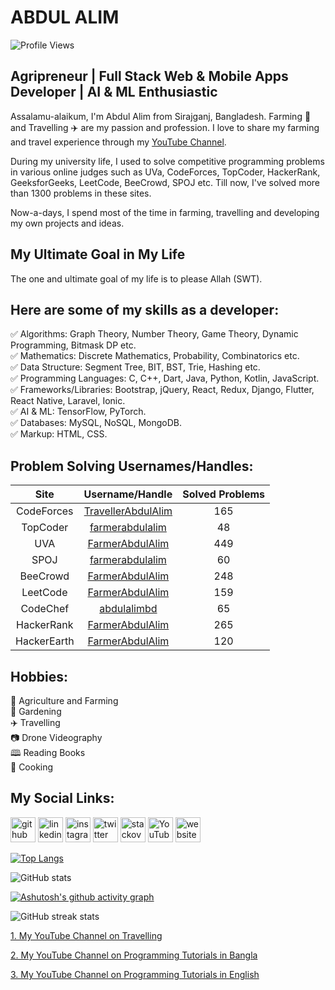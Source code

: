 # ABDUL ALIM

![Profile Views](https://komarev.com/ghpvc/?username=FarmerAbdulAlim&color=blueviolet)

## Agripreneur | Full Stack Web & Mobile Apps Developer | AI & ML Enthusiastic

Assalamu-alaikum, I'm Abdul Alim from Sirajganj, Bangladesh. Farming 🌾 and Travelling ✈️ are my passion and profession. I love to share my farming and travel experience through my [YouTube Channel](https://www.youtube.com/@TravelerAbdulAlim).

During my university life, I used to solve competitive programming problems in various online judges such as UVa, CodeForces, TopCoder, HackerRank, GeeksforGeeks, LeetCode, BeeCrowd, SPOJ etc. Till now, I've solved more than 1300 problems in these sites.

Now-a-days, I spend most of the time in farming, travelling and developing my own projects and ideas.

## My Ultimate Goal in My Life

The one and ultimate goal of my life is to please Allah (SWT).

## Here are some of my skills as a developer:

✅ Algorithms: Graph Theory, Number Theory, Game Theory, Dynamic Programming, Bitmask DP etc.  
✅ Mathematics: Discrete Mathematics, Probability, Combinatorics etc.  
✅ Data Structure: Segment Tree, BIT, BST, Trie, Hashing etc.  
✅ Programming Languages: C, C++, Dart, Java, Python, Kotlin, JavaScript.  
✅ Frameworks/Libraries: Bootstrap, jQuery, React, Redux, Django, Flutter, React Native, Laravel, Ionic.  
✅ AI & ML: TensorFlow, PyTorch.  
✅ Databases: MySQL, NoSQL, MongoDB.  
✅ Markup: HTML, CSS.

## Problem Solving Usernames/Handles:

|  **Site**   |                           **Username/Handle**                           | **Solved Problems** |
| :---------: | :---------------------------------------------------------------------: | :-----------------: |
| CodeForces  | [TravellerAbdulAlim](https://codeforces.com/profile/TravellerAbdulAlim) |         165         |
|  TopCoder   |    [farmerabdulalim](https://profiles.topcoder.com/farmerabdulalim)     |         48          |
|     UVA     |       [FarmerAbdulAlim](https://uhunt.onlinejudge.org/id/155497)        |         449         |
|    SPOJ     |     [farmerabdulalim](https://www.spoj.com/users/farmerabdulalim/)      |         60          |
|  BeeCrowd   | [FarmerAbdulAlim](https://www.beecrowd.com.br/judge/en/profile/832057)  |         248         |
|  LeetCode   |        [FarmerAbdulAlim](https://leetcode.com/FarmerAbdulAlim/)         |         159         |
|  CodeChef   |        [abdulalimbd](https://www.codechef.com/users/abdulalimbd)        |         65          |
| HackerRank  |      [FarmerAbdulAlim](https://www.hackerrank.com/FarmerAbdulAlim)      |         265         |
| HackerEarth |     [FarmerAbdulAlim](https://www.hackerearth.com/@FarmerAbdulAlim)     |         120         |

## Hobbies:

🌾 Agriculture and Farming <br>
🌱 Gardening <br>
✈️ Travelling <br>
📷 Drone Videography <br>
🕮 Reading Books <br>
🍳 Cooking <br>

## My Social Links:

[<img src='https://cdn.jsdelivr.net/npm/simple-icons@3.0.1/icons/github.svg' alt='github' height='40'>](https://github.com/FarmerAbdulAlim) [<img src='https://cdn.jsdelivr.net/npm/simple-icons@3.0.1/icons/linkedin.svg' alt='linkedin' height='40'>](https://www.linkedin.com/in/farmerabdulalim/) [<img src='https://cdn.jsdelivr.net/npm/simple-icons@3.0.1/icons/instagram.svg' alt='instagram' height='40'>](https://www.instagram.com/farmerabdulalim/) [<img src='https://cdn.jsdelivr.net/npm/simple-icons@3.0.1/icons/twitter.svg' alt='twitter' height='40'>](https://twitter.com/FarmerAbdulAlim) [<img src='https://cdn.jsdelivr.net/npm/simple-icons@3.0.1/icons/stackoverflow.svg' alt='stackoverflow' height='40'>](https://stackoverflow.com/users/3990929) [<img src='https://cdn.jsdelivr.net/npm/simple-icons@3.0.1/icons/youtube.svg' alt='YouTube' height='40'>](https://www.youtube.com/@TravelerAbdulAlim) [<img src='https://cdn.jsdelivr.net/npm/simple-icons@3.0.1/icons/icloud.svg' alt='website' height='40'>](http://www.travelerabdulalim.com/)

[![Top Langs](https://github-readme-stats.vercel.app/api/top-langs/?username=farmerabdulalim)](https://github.com/anuraghazra/github-readme-stats)

![GitHub stats](https://github-readme-stats.vercel.app/api?username=farmerabdulalim&show_icons=true&theme=gruvbox_light)

[![Ashutosh's github activity graph](https://github-readme-activity-graph.vercel.app/graph?username=FarmerAbdulAlim&theme=react-dark)](https://github.com/ashutosh00710/github-readme-activity-graph)

![GitHub streak stats](https://github-readme-streak-stats.herokuapp.com/?user=farmerabdulalim)

[1. My YouTube Channel on Travelling](https://www.youtube.com/@TravelerAbdulAlim)

[2. My YouTube Channel on Programming Tutorials in Bangla](https://www.youtube.com/@LearnWithAbdulAlim)

[3. My YouTube Channel on Programming Tutorials in English](https://www.youtube.com/@AbdulAlim-Bangladesh)
